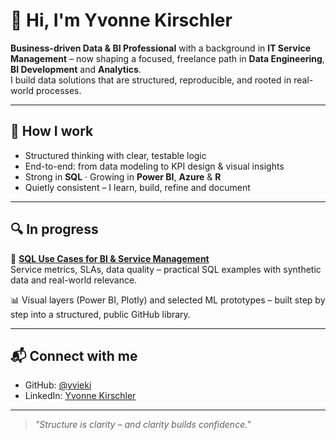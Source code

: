 # 👋 Hi, I'm Yvonne Kirschler

**Business-driven Data & BI Professional** with a background in **IT Service Management** – now shaping a focused, freelance path in **Data Engineering**, **BI Development** and **Analytics**.  
I build data solutions that are structured, reproducible, and rooted in real-world processes.

---

## 🧩 How I work
- Structured thinking with clear, testable logic  
- End-to-end: from data modeling to KPI design & visual insights  
- Strong in **SQL** · Growing in **Power BI**, **Azure** & **R**  
- Quietly consistent – I learn, build, refine and document  

---

## 🔍 In progress
📂 **[SQL Use Cases for BI & Service Management](https://github.com/yvieki/sql-use-cases)**  
Service metrics, SLAs, data quality – practical SQL examples with synthetic data and real-world relevance.

📊 Visual layers (Power BI, Plotly) and selected ML prototypes – built step by step into a structured, public GitHub library.

---

## 📬 Connect with me
- GitHub: [@yvieki](https://github.com/yvieki)  
- LinkedIn: [Yvonne Kirschler](https://www.linkedin.com/in/yvonne-kirschler-719224188/)

---

> *"Structure is clarity – and clarity builds confidence."*
